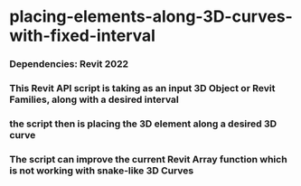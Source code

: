 # placing-elements-along-3D-curves-with-fixed-interval

### Dependencies: Revit 2022

### This Revit API script is taking as an input 3D Object or Revit Families, along with a desired interval
### the script then is placing the 3D element along a desired 3D curve 
### The script can improve the current Revit Array function which is not working with snake-like 3D Curves
